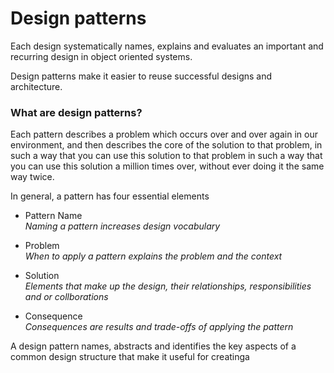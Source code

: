 # Design patterns

Each design systematically names, explains and evaluates an important and recurring design in object oriented systems.

Design patterns make it easier to reuse successful designs and architecture.
### What are design patterns? 
Each pattern describes a problem which occurs over and over again in our environment, and then describes the core of the solution to that problem, in such a way that you can use this solution to that problem in such a way that you can use this solution a million times over, without ever doing it the same way twice. 

In general, a pattern has four essential elements
* Pattern Name <br/>
    *Naming a pattern increases design vocabulary*<br/>
    
* Problem <br/>
    *When to apply a pattern explains the problem and the context*<br/>
    
* Solution <br/>
    *Elements that make up the design, their relationships, responsibilities and or collborations*<br/>
* Consequence <br/>
    *Consequences are results and trade-offs of applying the pattern*<br/>
    
A design pattern names, abstracts and identifies the key aspects of a common design structure that make it useful for creatinga 
